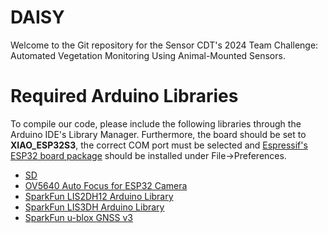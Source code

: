 # DAISY
Welcome to the Git repository for the Sensor CDT's 2024 Team Challenge: Automated Vegetation Monitoring Using Animal-Mounted Sensors.

# Required Arduino Libraries
To compile our code, please include the following libraries through the Arduino IDE's Library Manager. Furthermore, the board should be set to **XIAO_ESP32S3**, the correct COM port must be selected and [Espressif's ESP32 board package](https://raw.githubusercontent.com/espressif/arduino-esp32/gh-pages/package_esp32_index.json) should be installed under File->Preferences.

- [SD](https://www.arduino.cc/reference/en/libraries/sd)
- [OV5640 Auto Focus for ESP32 Camera](https://www.arduino.cc/reference/en/libraries/ov5640-auto-focus-for-esp32-camera)
- [SparkFun LIS2DH12 Arduino Library](https://www.arduino.cc/reference/en/libraries/sparkfun-lis2dh12-arduino-library)
- [SparkFun LIS3DH Arduino Library](https://www.arduino.cc/reference/en/libraries/sparkfun-lis3dh-arduino-library)
- [SparkFun u-blox GNSS v3](https://www.arduino.cc/reference/en/libraries/sparkfun-u-blox-gnss-v3)
